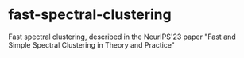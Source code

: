 # fast-spectral-clustering
Fast spectral clustering, described in the NeurIPS'23 paper "Fast and Simple Spectral Clustering in Theory and Practice"
